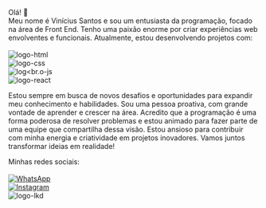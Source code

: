 Olá! 👋
<br>
Meu nome é Vinícius Santos e sou um entusiasta da programação, focado na área de Front End. Tenho uma paixão enorme por criar experiências web envolventes e funcionais.
Atualmente, estou desenvolvendo projetos com:<br><br>
<img src="https://img.shields.io/badge/HTML5-E34F26?style=for-the-badge&logo=html5&logoColor=white" alt="logo-html"/><br>
<img src="https://img.shields.io/badge/CSS3-1572B6?style=for-the-badge&logo=css3&logoColor=white" alt="logo-css"/><br>
<img src="https://img.shields.io/badge/JavaScript-F7DF1E?style=for-the-badge&logo=javascript&logoColor=black" alt="log<br.o-js"/><br>
<img src="https://img.shields.io/badge/React-20232A?style=for-the-badge&logo=react&logoColor=61DAFB" alt="logo-react"/><br>

Estou sempre em busca de novos desafios e oportunidades para expandir meu conhecimento e habilidades.
Sou uma pessoa proativa, com grande vontade de aprender e crescer na área. Acredito que a programação é uma forma poderosa de resolver problemas e estou animado para fazer parte de uma equipe que compartilha dessa visão.
Estou ansioso para contribuir com minha energia e criatividade em projetos inovadores. Vamos juntos transformar ideias em realidade!

Minhas redes sociais:
<br><br>
[![WhatsApp](https://img.shields.io/badge/WhatsApp-25D366?style=for-the-badge&logo=whatsapp&logoColor=white)](https://wa.me/554996723054)<br>
[![Instagram](https://img.shields.io/badge/Instagram-E4405F?style=for-the-badge&logo=instagram&logoColor=white)](https://www.instagram.com/vnsxnts/)<br>
<img src="https://img.shields.io/badge/LinkedIn-0077B5?style=for-the-badge&logo=linkedin&logoColor=white" alt="logo-lkd"/>
